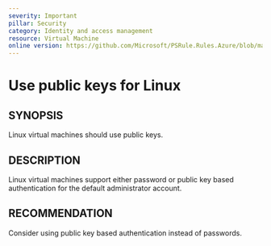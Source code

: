 ```yaml
---
severity: Important
pillar: Security
category: Identity and access management
resource: Virtual Machine
online version: https://github.com/Microsoft/PSRule.Rules.Azure/blob/main/docs/rules/en/Azure.VM.PublicKey.md
---
```


# Use public keys for Linux

## SYNOPSIS

Linux virtual machines should use public keys.

## DESCRIPTION

Linux virtual machines support either password or public key based authentication for the default administrator account.

## RECOMMENDATION

Consider using public key based authentication instead of passwords.
